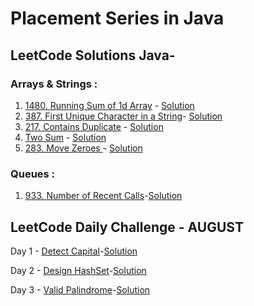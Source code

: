 # Placement Series in Java
## LeetCode Solutions Java-
### Arrays & Strings : 
  1. <a href = 'https://leetcode.com/problems/running-sum-of-1d-array/'>1480. Running Sum of 1d Array</a> - <a href='https://github.com/harsht24/Placement-Series/blob/master/Leetcode/runningSumOfArray.java'>Solution<a>
  2. <a href = 'https://leetcode.com/problems/first-unique-character-in-a-string/'>387. First Unique Character in a String</a>- <a href='https://github.com/harsht24/Placement-Series/blob/master/Leetcode/FirstUniqueCharacterInString.java'>Solution</a>
  3. <a href='https://leetcode.com/problems/contains-duplicate/'>217. Contains Duplicate</a> - <a href='https://github.com/harsht24/Placement-Series-in-Java/blob/master/Leetcode/ContainsDuplicateInteger.java'>Solution</a>
  4. <a href='https://leetcode.com/explore/interview/card/top-interview-questions-easy/92/array/546/'>Two Sum</a> - <a href='https://github.com/harsht24/Placement-Series-in-Java/blob/master/Leetcode/TwoSum.java'>Solution</a>
  5. <a href='https://leetcode.com/problems/move-zeroes/'>283. Move Zeroes </a> - <a href='https://github.com/harsht24/Placement-Series-in-Java/blob/master/Leetcode/MoveZeroes.java'>Solution</a>
  
### Queues : 
  1. <a href='https://leetcode.com/problems/number-of-recent-calls/'>933. Number of Recent Calls</a>-<a href='https://github.com/harsht24/Placement-Series-in-Java/blob/master/Leetcode/numberOfRecentCalls.java'>Solution</a>
  
## LeetCode Daily Challenge - AUGUST
  Day 1 - <a href='https://leetcode.com/explore/challenge/card/august-leetcoding-challenge/549/week-1-august-1st-august-7th/3409/'>Detect Capital</a>-<a href='https://github.com/harsht24/Placement-Series-in-Java/blob/master/Leetcode/Daily%20Challenge%20August/DetectCapital.java'>Solution</a>
  
  Day 2 - <a href='https://leetcode.com/explore/challenge/card/august-leetcoding-challenge/549/week-1-august-1st-august-7th/3410/'>Design HashSet</a>-<a href='https://github.com/harsht24/Placement-Series-in-Java/blob/master/Leetcode/Daily%20Challenge%20August/DesignHashSet.java'>Solution</a>
  
  Day 3 - <a href='https://leetcode.com/explore/challenge/card/august-leetcoding-challenge/549/week-1-august-1st-august-7th/3411/'>Valid Palindrome</a>-<a href='https://github.com/harsht24/Placement-Series-in-Java/blob/master/Leetcode/Daily%20Challenge%20August/ValidPlaindrome.java'>Solution</a>

